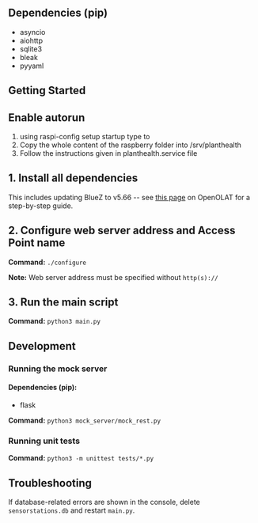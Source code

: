 ## Dependencies (pip)

- asyncio
- aiohttp
- sqlite3
- bleak
- pyyaml




## Getting Started

## Enable autorun
1. using raspi-config setup startup type to 
2. Copy the whole content of the raspberry folder into /srv/planthealth
3. Follow the instructions given in planthealth.service file 

## 1. Install all dependencies

This includes updating BlueZ to v5.66 -- see [this page](https://lms.uibk.ac.at/auth/RepositoryEntry/5380538521/CourseNode/107744866999913) on OpenOLAT for a step-by-step guide.

## 2. Configure web server address and Access Point name

**Command:** `./configure`

**Note:** Web server address must be specified without `http(s)://`

## 3. Run the main script

**Command:** `python3 main.py`

## Development

### Running the mock server

#### Dependencies (pip):

- flask

**Command:** `python3 mock_server/mock_rest.py`

### Running unit tests

**Command:** `python3 -m unittest tests/*.py`

## Troubleshooting

If database-related errors are shown in the console, delete `sensorstations.db` and restart `main.py`.
